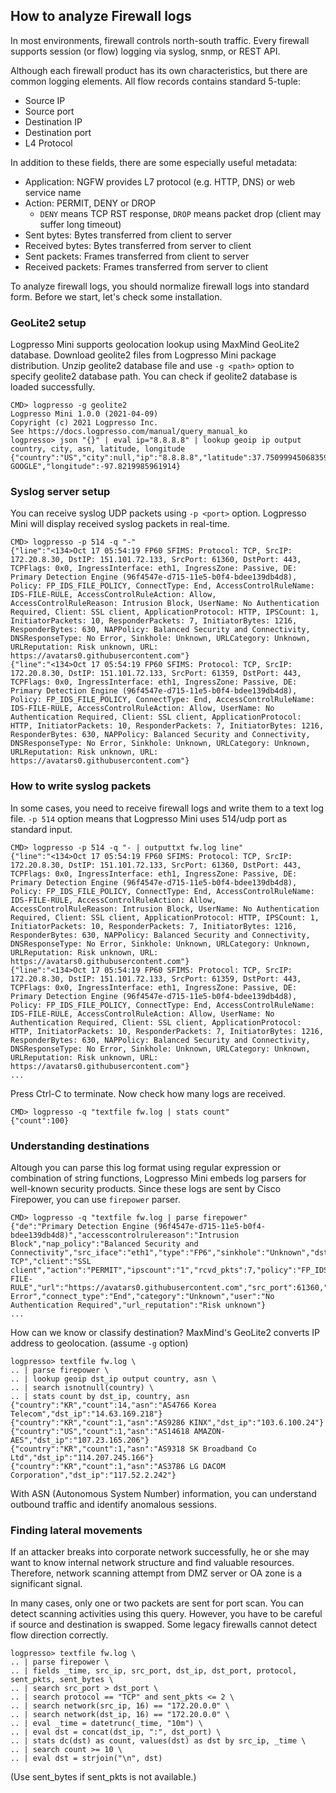 ## How to analyze Firewall logs

In most environments, firewall controls north-south traffic. Every firewall supports session (or flow) logging via syslog, snmp, or REST API.

Although each firewall product has its own characteristics, but there are common logging elements. All flow records contains standard 5-tuple:
* Source IP
* Source port
* Destination IP
* Destination port
* L4 Protocol

In addition to these fields, there are some especially useful metadata:

* Application: NGFW provides L7 protocol (e.g. HTTP, DNS) or web service name
* Action: PERMIT, DENY or DROP
  * `DENY` means TCP RST response, `DROP` means packet drop (client may suffer long timeout)
* Sent bytes: Bytes transferred from client to server
* Received bytes: Bytes transferred from server to client
* Sent packets: Frames transferred from client to server
* Received packets: Frames transferred from server to client

To analyze firewall logs, you should normalize firewall logs into standard form. Before we start, let's check some installation.

### GeoLite2 setup

Logpresso Mini supports geolocation lookup using MaxMind GeoLite2 database. Download geolite2 files from Logpresso Mini package distribution. Unzip geolite2 database file and use `-g <path>` option to specify geolite2 database path. You can check if geolite2 database is loaded successfully.

```
CMD> logpresso -g geolite2
Logpresso Mini 1.0.0 (2021-04-09)
Copyright (c) 2021 Logpresso Inc.
See https://docs.logpresso.com/manual/query_manual_ko
logpresso> json "{}" | eval ip="8.8.8.8" | lookup geoip ip output country, city, asn, latitude, longitude
{"country":"US","city":null,"ip":"8.8.8.8","latitude":37.750999450683594,"asn":"AS15169 GOOGLE","longitude":-97.8219985961914}
```

### Syslog server setup

You can receive syslog UDP packets using `-p <port>` option. Logpresso Mini will display received syslog packets in real-time.

```
CMD> logpresso -p 514 -q "-"
{"line":"<134>Oct 17 05:54:19 FP60 SFIMS: Protocol: TCP, SrcIP: 172.20.8.30, DstIP: 151.101.72.133, SrcPort: 61360, DstPort: 443, TCPFlags: 0x0, IngressInterface: eth1, IngressZone: Passive, DE: Primary Detection Engine (96f4547e-d715-11e5-b0f4-bdee139db4d8), Policy: FP_IDS_FILE_POLICY, ConnectType: End, AccessControlRuleName: IDS-FILE-RULE, AccessControlRuleAction: Allow, AccessControlRuleReason: Intrusion Block, UserName: No Authentication Required, Client: SSL client, ApplicationProtocol: HTTP, IPSCount: 1, InitiatorPackets: 10, ResponderPackets: 7, InitiatorBytes: 1216, ResponderBytes: 630, NAPPolicy: Balanced Security and Connectivity, DNSResponseType: No Error, Sinkhole: Unknown, URLCategory: Unknown, URLReputation: Risk unknown, URL: https://avatars0.githubusercontent.com"}
{"line":"<134>Oct 17 05:54:19 FP60 SFIMS: Protocol: TCP, SrcIP: 172.20.8.30, DstIP: 151.101.72.133, SrcPort: 61359, DstPort: 443, TCPFlags: 0x0, IngressInterface: eth1, IngressZone: Passive, DE: Primary Detection Engine (96f4547e-d715-11e5-b0f4-bdee139db4d8), Policy: FP_IDS_FILE_POLICY, ConnectType: End, AccessControlRuleName: IDS-FILE-RULE, AccessControlRuleAction: Allow, UserName: No Authentication Required, Client: SSL client, ApplicationProtocol: HTTP, InitiatorPackets: 10, ResponderPackets: 7, InitiatorBytes: 1216, ResponderBytes: 630, NAPPolicy: Balanced Security and Connectivity, DNSResponseType: No Error, Sinkhole: Unknown, URLCategory: Unknown, URLReputation: Risk unknown, URL: https://avatars0.githubusercontent.com"}
```

### How to write syslog packets

In some cases, you need to receive firewall logs and write them to a text log file. `-p 514` option means that Logpresso Mini uses 514/udp port as standard input.

```
CMD> logpresso -p 514 -q "- | outputtxt fw.log line"
{"line":"<134>Oct 17 05:54:19 FP60 SFIMS: Protocol: TCP, SrcIP: 172.20.8.30, DstIP: 151.101.72.133, SrcPort: 61360, DstPort: 443, TCPFlags: 0x0, IngressInterface: eth1, IngressZone: Passive, DE: Primary Detection Engine (96f4547e-d715-11e5-b0f4-bdee139db4d8), Policy: FP_IDS_FILE_POLICY, ConnectType: End, AccessControlRuleName: IDS-FILE-RULE, AccessControlRuleAction: Allow, AccessControlRuleReason: Intrusion Block, UserName: No Authentication Required, Client: SSL client, ApplicationProtocol: HTTP, IPSCount: 1, InitiatorPackets: 10, ResponderPackets: 7, InitiatorBytes: 1216, ResponderBytes: 630, NAPPolicy: Balanced Security and Connectivity, DNSResponseType: No Error, Sinkhole: Unknown, URLCategory: Unknown, URLReputation: Risk unknown, URL: https://avatars0.githubusercontent.com"}
{"line":"<134>Oct 17 05:54:19 FP60 SFIMS: Protocol: TCP, SrcIP: 172.20.8.30, DstIP: 151.101.72.133, SrcPort: 61359, DstPort: 443, TCPFlags: 0x0, IngressInterface: eth1, IngressZone: Passive, DE: Primary Detection Engine (96f4547e-d715-11e5-b0f4-bdee139db4d8), Policy: FP_IDS_FILE_POLICY, ConnectType: End, AccessControlRuleName: IDS-FILE-RULE, AccessControlRuleAction: Allow, UserName: No Authentication Required, Client: SSL client, ApplicationProtocol: HTTP, InitiatorPackets: 10, ResponderPackets: 7, InitiatorBytes: 1216, ResponderBytes: 630, NAPPolicy: Balanced Security and Connectivity, DNSResponseType: No Error, Sinkhole: Unknown, URLCategory: Unknown, URLReputation: Risk unknown, URL: https://avatars0.githubusercontent.com"}
...
```

Press Ctrl-C to terminate. Now check how many logs are received.

```
CMD> logpresso -q "textfile fw.log | stats count"
{"count":100}
```

### Understanding destinations

Altough you can parse this log format using regular expression or combination of string functions, Logpresso Mini embeds log parsers for well-known security products. Since these logs are sent by Cisco Firepower, you can use `firepower` parser.

```
CMD> logpresso -q "textfile fw.log | parse firepower"
{"de":"Primary Detection Engine (96f4547e-d715-11e5-b0f4-bdee139db4d8)","accesscontrolrulereason":"Intrusion Block","nap_policy":"Balanced Security and Connectivity","src_iface":"eth1","type":"FP6","sinkhole":"Unknown","dst_ip":"151.101.72.133","sent_bytes":1216,"src_ip":"172.20.8.30","device_name":"4:19","rcvd_bytes":630,"tcp_flags":"0x0","sfims":"Protocol: TCP","client":"SSL client","action":"PERMIT","ipscount":"1","rcvd_pkts":7,"policy":"FP_IDS_FILE_POLICY","app":"HTTP","sent_pkts":10,"access_control_rule_name":"IDS-FILE-RULE","url":"https://avatars0.githubusercontent.com","src_port":61360,"src_zone":"Passive","dst_port":443,"dns_response_type":"No Error","connect_type":"End","category":"Unknown","user":"No Authentication Required","url_reputation":"Risk unknown"}
...
```

How can we know or classify destination? MaxMind's GeoLite2 converts IP address to geolocation. (assume `-g` option)

```
logpresso> textfile fw.log \
.. | parse firepower \
.. | lookup geoip dst_ip output country, asn \
.. | search isnotnull(country) \
.. | stats count by dst_ip, country, asn
{"country":"KR","count":14,"asn":"AS4766 Korea Telecom","dst_ip":"14.63.169.218"}
{"country":"KR","count":1,"asn":"AS9286 KINX","dst_ip":"103.6.100.24"}
{"country":"US","count":1,"asn":"AS14618 AMAZON-AES","dst_ip":"107.23.165.206"}
{"country":"KR","count":1,"asn":"AS9318 SK Broadband Co Ltd","dst_ip":"114.207.245.166"}
{"country":"KR","count":1,"asn":"AS3786 LG DACOM Corporation","dst_ip":"117.52.2.242"}
```

With ASN (Autonomous System Number) information, you can understand outbound traffic and identify anomalous sessions.

### Finding lateral movements

If an attacker breaks into corporate network successfully, he or she may want to know internal network structure and find valuable resources. Therefore, network scanning attempt from DMZ server or OA zone is a significant signal.

In many cases, only one or two packets are sent for port scan. You can detect scanning activities using this query. However, you have to be careful if source and destination is swapped. Some legacy firewalls cannot detect flow direction correctly.

```
logpresso> textfile fw.log \
.. | parse firepower \
.. | fields _time, src_ip, src_port, dst_ip, dst_port, protocol, sent_pkts, sent_bytes \
.. | search src_port > dst_port \
.. | search protocol == "TCP" and sent_pkts <= 2 \
.. | search network(src_ip, 16) == "172.20.0.0" \
.. | search network(dst_ip, 16) == "172.20.0.0" \
.. | eval _time = datetrunc(_time, "10m") \
.. | eval dst = concat(dst_ip, ":", dst_port) \
.. | stats dc(dst) as count, values(dst) as dst by src_ip, _time \
.. | search count >= 10 \
.. | eval dst = strjoin("\n", dst)

```
(Use sent_bytes if sent_pkts is not available.)

